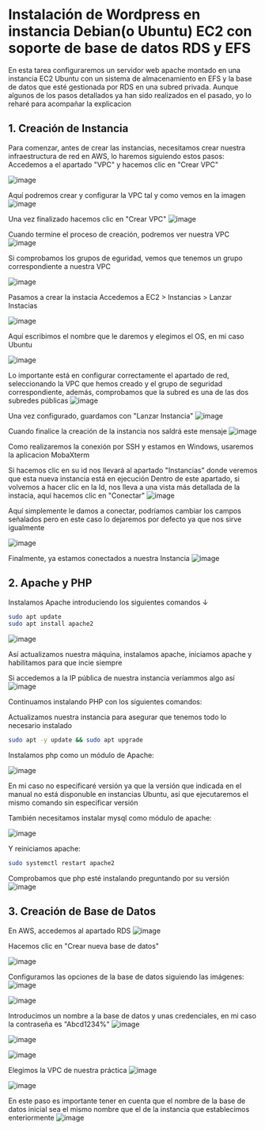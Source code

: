 # Instalación de Wordpress en instancia Debian(o Ubuntu) EC2 con soporte de base de datos RDS y EFS
En esta tarea configuraremos un servidor web apache montado en una instancia EC2 Ubuntu con un sistema de almacenamiento en EFS y la base de datos que esté gestionada por RDS en una subred privada.
Aunque algunos de los pasos detallados ya han sido realizados en el pasado, yo lo reharé para acompañar la explicacion

## 1. Creación de Instancia
Para comenzar, antes de crear las instancias, necesitamos crear nuestra infraestructura de red en AWS, lo haremos siguiendo estos pasos:
Accedemos a el apartado "VPC" y hacemos clic en "Crear VPC"

![image](https://github.com/user-attachments/assets/2588440f-92cc-4d9a-916c-82835abc95b2)

Aquí podremos crear y configurar la VPC tal y como vemos en la imagen
![image](https://github.com/user-attachments/assets/4683d3c1-34cb-49e3-9c56-f6c8b9f62df9)

Una vez finalizado hacemos clic en "Crear VPC" ![image](https://github.com/user-attachments/assets/5a7ffa5b-1fcd-40e4-9d02-b95e616b4741)

Cuando termine el proceso de creación, podremos ver nuestra VPC
![image](https://github.com/user-attachments/assets/4c4a8608-eda9-485e-9ef0-cbbfb365223d)

Si comprobamos los grupos de eguridad, vemos que tenemos un grupo correspondiente a nuestra VPC

![image](https://github.com/user-attachments/assets/13a82203-2b63-44e1-9943-e9fc942317f0)

Pasamos a crear la instacia
Accedemos a EC2 > Instancias > Lanzar Instacias

![image](https://github.com/user-attachments/assets/919e210f-1137-4b47-8566-28b1c1ae9ac7)

Aquí escribimos el nombre que le daremos y elegimos el OS, en mi caso Ubuntu

![image](https://github.com/user-attachments/assets/1bca42ec-5893-41f4-bd23-88c123e427ac)


Lo importante está en configurar correctamente el apartado de red, seleccionando la VPC que hemos creado y el grupo de seguridad correspondiente, además, comprobamos que la subred es una de las dos subredes públicas
![image](https://github.com/user-attachments/assets/064d962e-dc1b-4d5b-910f-5ae6a1e89bdf)

Una vez configurado, guardamos con "Lanzar Instancia" ![image](https://github.com/user-attachments/assets/fb9247cb-5cb7-430d-b11a-c1a60a0421b0)

Cuando finalice la creación de la instancia nos saldrá este mensaje
![image](https://github.com/user-attachments/assets/f246e3b6-6c21-43fe-8a92-7250e50d298d)

Como realizaremos la conexión por SSH y estamos en Windows, usaremos la aplicacion MobaXterm

Si hacemos clic en su id nos llevará al apartado "Instancias" donde veremos que esta nueva instancia está en ejecución
Dentro de este apartado, si volvemos a hacer clic en la Id, nos lleva a una vista más detallada de la instacia, aquí hacemos clic en "Conectar"
![image](https://github.com/user-attachments/assets/8d1a1275-1131-47b2-8e3c-a2a80b121e5c)

Aquí simplemente le damos a conectar, podríamos cambiar los campos señalados pero en este caso lo dejaremos por defecto ya que nos sirve igualmente

![image](https://github.com/user-attachments/assets/ba3b90eb-912f-40cf-8700-74860903ae3d)

Finalmente, ya estamos conectados a nuestra Instancia
![image](https://github.com/user-attachments/assets/986aedbc-b1e6-4f7b-9245-dc585aa61ee4)

## 2. Apache y PHP
Instalamos Apache introduciendo los siguientes comandos ↓
```bash
sudo apt update
sudo apt install apache2
```
![image](https://github.com/user-attachments/assets/997e8850-16ed-4b00-8b63-46e5a886e3e8)

Así actualizamos nuestra máquina, instalamos apache, iniciamos apache y habilitamos para que incie siempre

Si accedemos a la IP pública de nuestra instancia veríammos algo así
![image](https://github.com/user-attachments/assets/8decc82f-6e73-4d3a-bc78-f039690f7c57)

Continuamos instalando PHP con los siguientes comandos:

Actualizamos nuestra instancia para asegurar que tenemos todo lo necesario instalado 
```bash
sudo apt -y update && sudo apt upgrade
```

Instalamos php como un módulo de Apache:

![image](https://github.com/user-attachments/assets/6dd93d02-9245-4159-83b4-f85bac34718f)

En mi caso no especificaré versión ya que la versión que indicada en el manual no está disponuble en instancias Ubuntu, así que ejecutaremos el mismo comando sin especificar versión


También necesitamos instalar mysql como módulo de apache:

![image](https://github.com/user-attachments/assets/f6a9abb1-c2d2-45e0-ac6b-d52e6ef2a769)


Y reiniciamos apache:
```bash
sudo systemctl restart apache2
```

Comprobamos que php esté instalando preguntando por su versión
![image](https://github.com/user-attachments/assets/e7e88eef-f772-41da-8b49-0bc4c41fe310)


## 3. Creación de Base de Datos
En AWS, accedemos al apartado RDS
![image](https://github.com/user-attachments/assets/958d1d7d-7b74-4f1b-9b21-882ceb36d679)

Hacemos clic en "Crear nueva base de datos"

![image](https://github.com/user-attachments/assets/01ac0695-d589-4a12-a7b6-e6b72ae6c95f)

Configuramos las opciones de la base de datos siguiendo las imágenes:
![image](https://github.com/user-attachments/assets/ef83df94-cfd9-4e67-b058-ef48032a4490)

![image](https://github.com/user-attachments/assets/84a65d1e-b789-4772-b739-bd43f6d543fa)

Introducimos un nombre a la base de datos y unas credenciales, en mi caso la contraseña es "Abcd1234%"
![image](https://github.com/user-attachments/assets/48b55277-ace2-4f03-b4bf-cdf7c3d95402)

![image](https://github.com/user-attachments/assets/c809b1fa-59d5-4468-9c47-4742d9fb96f8)

![image](https://github.com/user-attachments/assets/7a8fbe97-a745-4828-8f4d-929ba51b6caf)

Elegimos la VPC de nuestra práctica
![image](https://github.com/user-attachments/assets/d167808b-55e7-443f-95bc-c027e6f204ff)

![image](https://github.com/user-attachments/assets/0f863016-6929-4464-aee1-5a18be15b584)

En este paso es importante tener en cuenta que el nombre de la base de datos inicial sea el mismo nombre que el de la instancia que establecimos enteriormente 
![image](https://github.com/user-attachments/assets/57dab83d-8522-4d75-98c4-8de48764291e)








